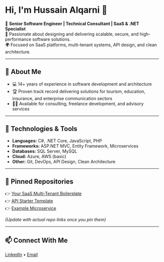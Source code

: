 # Hi, I'm Hussain Alqarni 👋

🚀 **Senior Software Engineer | Technical Consultant | SaaS & .NET Specialist**  
🎯 Passionate about designing and delivering scalable, secure, and high-performance software solutions.  
🌍 Focused on SaaS platforms, multi-tenant systems, API design, and clean architecture.

---

## 💼 **About Me**
- 💻 14+ years of experience in software development and architecture
- 🏆 Proven track record delivering solutions for tourism, education, insurance, and enterprise communication sectors
- 👨‍💻 Available for consulting, freelance development, and advisory services

---

## 🔧 **Technologies & Tools**
- **Languages:** C#, .NET Core, JavaScript, PHP  
- **Frameworks:** ASP.NET MVC, Entity Framework, Microservices  
- **Databases:** SQL Server, MySQL  
- **Cloud:** Azure, AWS (basic)  
- **Other:** Git, DevOps, API Design, Clean Architecture

---

## 📌 **Pinned Repositories**
👉 [Your SaaS Multi-Tenant Boilerplate](#)  
👉 [API Starter Template](#)  
👉 [Example Microservice](#)  

*(Update with actual repo links once you pin them)*

---

## 📫 **Connect With Me**
[LinkedIn](https://www.linkedin.com/in/hussainalqarni/) • [Email](mailto:your-email@example.com)
